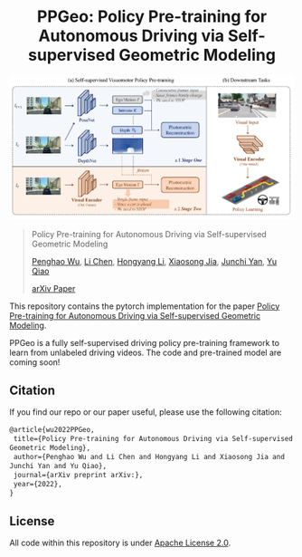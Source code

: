 <div align="center">   
  
# PPGeo: Policy Pre-training for Autonomous Driving via Self-supervised Geometric Modeling
</div>

![teaser](assets/teaser.png)

> Policy Pre-training for Autonomous Driving via Self-supervised Geometric Modeling 
>
> [Penghao Wu](https://scholar.google.com/citations?user=9mssd5EAAAAJ&hl=en), [Li Chen](https://scholar.google.com/citations?user=ulZxvY0AAAAJ&hl=en&authuser=1), [Hongyang Li](https://lihongyang.info/), [Xiaosong Jia](https://jiaxiaosong1002.github.io/), [Junchi Yan](https://thinklab.sjtu.edu.cn/), [Yu Qiao](http://mmlab.siat.ac.cn/yuqiao/)
>
> [arXiv Paper]()

This repository contains the pytorch implementation for the paper [Policy Pre-training for Autonomous Driving via Self-supervised Geometric Modeling]().

PPGeo is a fully self-supervised driving policy pre-training framework to learn from unlabeled driving videos. The code and pre-trained model are coming soon!


## Citation

If you find our repo or our paper useful, please use the following citation:

```
@article{wu2022PPGeo,
 title={Policy Pre-training for Autonomous Driving via Self-supervised Geometric Modeling}, 
 author={Penghao Wu and Li Chen and Hongyang Li and Xiaosong Jia and Junchi Yan and Yu Qiao},
 journal={arXiv preprint arXiv:},
 year={2022},
}
```

## License
All code within this repository is under [Apache License 2.0](https://www.apache.org/licenses/LICENSE-2.0).
